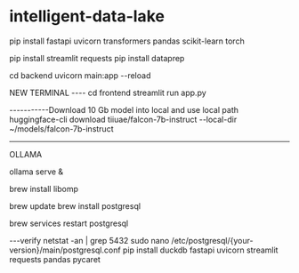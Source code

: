 # intelligent-data-lake

pip install fastapi uvicorn transformers pandas scikit-learn torch

pip install streamlit requests
pip install dataprep

cd backend
uvicorn main:app --reload

NEW TERMINAL ----
cd frontend
streamlit run app.py


-----------Download 10 Gb model into local and use local path
huggingface-cli download tiiuae/falcon-7b-instruct --local-dir ~/models/falcon-7b-instruct

--------------------
OLLAMA

ollama serve &

 brew install libomp




brew update
brew install postgresql


brew services restart postgresql

---verify 
netstat -an | grep 5432
sudo nano /etc/postgresql/{your-version}/main/postgresql.conf
pip install duckdb fastapi uvicorn streamlit requests pandas pycaret

